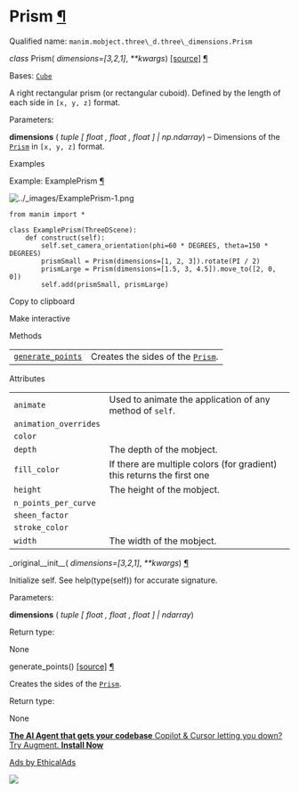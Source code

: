 # Prism [¶](https://docs.manim.community/en/stable/reference/manim.mobject.three_d.three_dimensions.Prism.html\#prism "Link to this heading")

Qualified name: `manim.mobject.three\_d.three\_dimensions.Prism`

_class_ Prism( _dimensions=\[3,2,1\]_, _\*\*kwargs_) [\[source\]](https://docs.manim.community/en/stable/_modules/manim/mobject/three_d/three_dimensions.html#Prism) [¶](https://docs.manim.community/en/stable/reference/manim.mobject.three_d.three_dimensions.Prism.html#manim.mobject.three_d.three_dimensions.Prism "Link to this definition")

Bases: [`Cube`](https://docs.manim.community/en/stable/reference/manim.mobject.three_d.three_dimensions.Cube.html#manim.mobject.three_d.three_dimensions.Cube "manim.mobject.three_d.three_dimensions.Cube")

A right rectangular prism (or rectangular cuboid).
Defined by the length of each side in `[x, y, z]` format.

Parameters:

**dimensions** ( _tuple_ _\[_ _float_ _,_ _float_ _,_ _float_ _\]_ _\|_ _np.ndarray_) – Dimensions of the [`Prism`](https://docs.manim.community/en/stable/reference/manim.mobject.three_d.three_dimensions.Prism.html#manim.mobject.three_d.three_dimensions.Prism "manim.mobject.three_d.three_dimensions.Prism") in `[x, y, z]` format.

Examples

Example: ExamplePrism [¶](https://docs.manim.community/en/stable/reference/manim.mobject.three_d.three_dimensions.Prism.html#exampleprism)

![../_images/ExamplePrism-1.png](https://docs.manim.community/en/stable/_images/ExamplePrism-1.png)

```
from manim import *

class ExamplePrism(ThreeDScene):
    def construct(self):
        self.set_camera_orientation(phi=60 * DEGREES, theta=150 * DEGREES)
        prismSmall = Prism(dimensions=[1, 2, 3]).rotate(PI / 2)
        prismLarge = Prism(dimensions=[1.5, 3, 4.5]).move_to([2, 0, 0])
        self.add(prismSmall, prismLarge)

```

Copy to clipboard

Make interactive

Methods

|     |     |
| --- | --- |
| [`generate_points`](https://docs.manim.community/en/stable/reference/manim.mobject.three_d.three_dimensions.Prism.html#manim.mobject.three_d.three_dimensions.Prism.generate_points "manim.mobject.three_d.three_dimensions.Prism.generate_points") | Creates the sides of the [`Prism`](https://docs.manim.community/en/stable/reference/manim.mobject.three_d.three_dimensions.Prism.html#manim.mobject.three_d.three_dimensions.Prism "manim.mobject.three_d.three_dimensions.Prism"). |

Attributes

|     |     |
| --- | --- |
| `animate` | Used to animate the application of any method of `self`. |
| `animation_overrides` |  |
| `color` |  |
| `depth` | The depth of the mobject. |
| `fill_color` | If there are multiple colors (for gradient) this returns the first one |
| `height` | The height of the mobject. |
| `n_points_per_curve` |  |
| `sheen_factor` |  |
| `stroke_color` |  |
| `width` | The width of the mobject. |

\_original\_\_init\_\_( _dimensions=\[3,2,1\]_, _\*\*kwargs_) [¶](https://docs.manim.community/en/stable/reference/manim.mobject.three_d.three_dimensions.Prism.html#manim.mobject.three_d.three_dimensions.Prism._original__init__ "Link to this definition")

Initialize self. See help(type(self)) for accurate signature.

Parameters:

**dimensions** ( _tuple_ _\[_ _float_ _,_ _float_ _,_ _float_ _\]_ _\|_ _ndarray_)

Return type:

None

generate\_points() [\[source\]](https://docs.manim.community/en/stable/_modules/manim/mobject/three_d/three_dimensions.html#Prism.generate_points) [¶](https://docs.manim.community/en/stable/reference/manim.mobject.three_d.three_dimensions.Prism.html#manim.mobject.three_d.three_dimensions.Prism.generate_points "Link to this definition")

Creates the sides of the [`Prism`](https://docs.manim.community/en/stable/reference/manim.mobject.three_d.three_dimensions.Prism.html#manim.mobject.three_d.three_dimensions.Prism "manim.mobject.three_d.three_dimensions.Prism").

Return type:

None

[**The AI Agent that gets your codebase** Copilot & Cursor letting you down? Try Augment. **Install Now**](https://server.ethicalads.io/proxy/click/8458/019600e1-a464-71e2-baac-eb6a5afe0fb4/)

[Ads by EthicalAds](https://www.ethicalads.io/advertisers/?ref=ea-text)

![](https://server.ethicalads.io/proxy/view/8458/019600e1-a464-71e2-baac-eb6a5afe0fb4/)